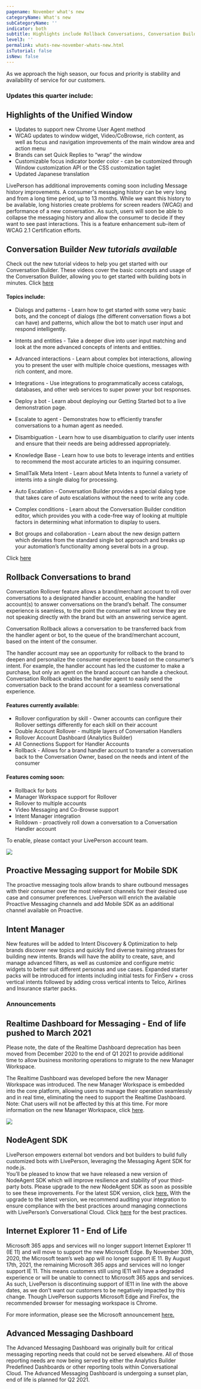```yaml
---
pagename: November what's new
categoryName: What's new
subCategoryName: ''
indicator: both
subtitle: Highlights include Rollback Conversations, Conversation Builder New tutorials and more
level3: ''
permalink: whats-new-november-whats-new.html
isTutorial: false
isNew: false
---
```


As we approach the high season, our focus and priority is stability and availability of service for our customers.

### Updates this quarter include:

## Highlights of the Unified Window
* Updates to support new Chrome User Agent method
* WCAG updates to window widget, Video/CoBrowse, rich content, as well as focus and navigation improvements of the main window area and action menu
* Brands can set Quick Replies to “wrap” the window
* Customizable focus indicator border color - can be customized through Window customization API or the CSS customization taglet
* Updated Japanese translation

LivePerson has additional improvements coming soon including Message history improvements. A consumer's messaging history can be very long and from a long time period, up to 13 months. While we want this history to be available, long histories create problems for screen readers (WCAG) and performance of a new conversation. As such, users will soon be able to collapse the messaging history and allow the consumer to decide if they want to see past interactions. 
This is a feature enhancement sub-item of WCAG 2.1 Certification efforts.

## Conversation Builder  *New tutorials available*
Check out the new tutorial videos to help you get started with our Conversation Builder. These videos cover the basic concepts and usage of the Conversation Builder, allowing you to get started with building bots in minutes. Click [here](https://knowledge.liveperson.com/ai-bots-automation-conversation-builder-getting-started-tutorials.html)

#### Topics include: 

* Dialogs and patterns - Learn how to get started with some very basic bots, and the concept of dialogs (the different conversation flows a bot can have) and patterns, which allow the bot to match user input and respond intelligently.

* Intents and entities - Take a deeper dive into user input matching and look at the more advanced concepts of intents and entities.

* Advanced interactions - Learn about complex bot interactions, allowing you to present the user with multiple choice questions, messages with rich content, and more.

* Integrations - Use integrations to programmatically access catalogs, databases, and other web services to super power your bot responses.

* Deploy a bot -  Learn about deploying our Getting Started bot to a live demonstration page. 

* Escalate to agent - Demonstrates how to efficiently transfer conversations to a human agent as needed.

* Disambiguation - Learn how to use disambiguation to clarify user intents and ensure that their needs are being addressed appropriately. 

* Knowledge Base -  Learn how to use bots to leverage intents and entities to recommend the most accurate articles to an inquiring consumer.

* SmallTalk Meta Intent - Learn about Meta Intents to funnel a variety of intents into a single dialog for processing.

* Auto Escalation -  Conversation Builder provides a special dialog type that takes care of auto escalations without the need to write any code.

* Complex conditions - Learn about the Conversation Builder condition editor, which provides you with a code-free way of looking at multiple factors in determining what information to display to users.

* Bot groups and collaboration - Learn about the new design pattern which deviates from the standard single bot approach and breaks up your automation’s functionality among several bots in a group.

Click [here](https://knowledge.liveperson.com/ai-bots-automation-conversation-builder-getting-started-tutorials.html)

## Rollback Conversations to brand
Conversation Rollover feature allows a brand/merchant account to roll over conversations to a designated handler account, enabling the handler account(s) to answer conversations on the brand’s behalf. The consumer experience is seamless, to the point the consumer will not know they are not speaking directly with the brand but with an answering service agent. 

Conversation Rollback allows a conversation to be transferred back from the handler agent or bot, to the queue of the brand/merchant account, based on the intent of the consumer. 

The handler account may see an opportunity for rollback to the brand to deepen and personalize the consumer experience based on the consumer’s intent. For example, the handler account has led the customer to make a purchase, but only an agent on the brand account can handle a checkout. Conversation Rollback enables the handler agent to easily send the conversation back to the brand account for a seamless conversational experience.

#### Features currently available:
* Rollover configuration by skill - Owner accounts can configure their Rollover settings differently for each skill on their account
* Double Account Rollover - multiple layers of Conversation Handlers
* Rollover Account Dashboard (Analytics Builder)
* All Connections Support for Handler Accounts
* Rollback  - Allows for a brand handler account to transfer a conversation back to the Conversation Owner, based on the needs and intent of the consumer

#### Features coming soon:
* Rollback for bots
* Manager Workspace support for Rollover
* Rollover to multiple accounts
* Video Messaging and Co-Browse support
* Intent Manager integration
* Rolldown - proactively roll down a conversation to a Conversation Handler account

To enable, please contact your LivePerson account team.

![](img/Rollover-whats-new-1.png)

## Proactive Messaging support for Mobile SDK
The proactive messaging tools allow brands to share outbound messages with their consumer over the most relevant channels for their desired use case and consumer preferences. LivePerson will enrich the available Proactive Messaging channels and add Mobile SDK as an additional channel available on Proactive.

## Intent Manager
New features will be added to Intent Discovery & Optimization to help brands discover new topics and quickly find diverse training phrases for building new intents. Brands will have the ability to create, save, and manage advanced filters, as well as customize and configure metric widgets to better suit different personas and use cases.
Expanded starter packs will be introduced for intents including initial tests for FinServ + cross vertical intents followed by adding cross vertical intents to Telco, Airlines and Insurance starter packs.

### Announcements

## Realtime Dashboard for Messaging - End of life pushed to March 2021

Please note, the date of the Realtime Dashboard deprecation has been moved from December 2020 to the end of Q1 2021 to provide additional time to allow business monitoring operations to migrate to the new Manager Workspace. 

The Realtime Dashboard was developed before the new Manager Workspace was introduced. The new Manager Workspace is embedded into the core platform, allowing users to manage their operation seamlessly and in real time, eliminating the need to support the Realtime Dashboard. Note: Chat users will not be affected by this at this time. For more information on the new Manager Workspace, click [here](https://knowledge.liveperson.com/agent-manager-workspace-manager-tools-for-messaging-new-manager-workspace-for-messaging-introducing-the-new-manager-tools.html).

![](img/Man-workspace-whats-new.png)

## NodeAgent SDK
LivePerson empowers external bot vendors and bot builders to build fully customized bots with LivePerson, leveraging the Messaging Agent SDK for node.js.  
You’ll be pleased to know that we have released a new version of NodeAgent SDK which will improve resilience and stability of your third-party bots. Please upgrade to the new NodeAgent SDK as soon as possible to see these improvements. For the latest SDK version, click [here.](https://github.com/LivePersonInc/node-agent-sdk/releases)
With the upgrade to the latest version, we recommend auditing your integration to ensure compliance with the best practices around managing connections with LivePerson’s Conversational Cloud. Click [here](https://github.com/LivePersonInc/node-agent-sdk/wiki/NodeAgentSDK-Connection-Best-Practices) for the best practices.

## Internet Explorer 11 -  End of Life
Microsoft 365 apps and services will no longer support Internet Explorer 11 (IE 11) and will move to support the new Microsoft Edge. By November 30th, 2020, the Microsoft team’s web app will no longer support IE 11. By August 17th, 2021, the remaining Microsoft 365 apps and services will no longer support IE 11. This means customers still using IE11 will have a degraded experience or will be unable to connect to Microsoft 365 apps and services. As such, LivePerson is discontinuing support of IE11 in line with the above dates, as we don’t want our customers to be negatively impacted by this change. Though LivePerson supports Microsoft Edge and FireFox, the recommended browser for messaging workspace is Chrome.

For more information, please see the Microsoft announcement [here.](https://techcommunity.microsoft.com/t5/microsoft-365-blog/microsoft-365-apps-say-farewell-to-internet-explorer-11-and/ba-p/1591666)

## Advanced Messaging Dashboard

The Advanced Messaging Dashboard was originally built for critical messaging reporting needs that could not be served elsewhere. All of those reporting needs are now being served by either the Analytics Builder Predefined Dashboards or other reporting tools within Conversational Cloud. The Advanced Messaging Dashboard is undergoing a sunset plan, end of life is planned for Q2 2021.  



